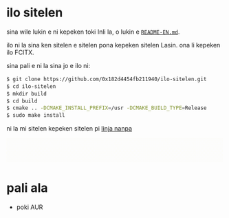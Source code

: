 # ilo sitelen

sina wile lukin e ni kepeken toki Inli la, o lukin e [`README-EN.md`](https://github.com/0x182d4454fb211940/ilo-sitelen/blob/master/README-EN.md).

ilo ni la sina ken sitelen e sitelen pona kepeken sitelen Lasin. ona li kepeken ilo FCITX.

sina pali e ni la sina jo e ilo ni:

```bash
$ git clone https://github.com/0x182d4454fb211940/ilo-sitelen.git
$ cd ilo-sitelen
$ mkdir build
$ cd build
$ cmake .. -DCMAKE_INSTALL_PREFIX=/usr -DCMAKE_BUILD_TYPE=Release
$ sudo make install
```

ni la mi sitelen kepeken sitelen pi [linja nanpa](https://github.com/ETBCOR/nasin-nanpa)

![kepeken pi pana sona](https://raw.githubusercontent.com/0x182d4454fb211940/ilo-sitelen/master/example.gif)

# pali ala

- poki AUR

